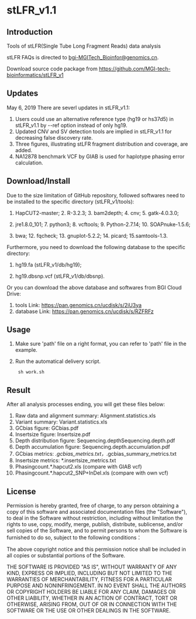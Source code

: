 # stLFR_v1.1

Introduction
-------
Tools of stLFR(Single Tube Long Fragment Reads) data analysis

stLFR FAQs is directed to bgi-MGITech_Bioinfor@genomics.cn.

Download source code package from https://github.com/MGI-tech-bioinformatics/stLFR_v1

Updates 
-------
May 6, 2019
There are severl updates in stLFR_v1.1:
1. Users could use an alternative reference type (hg19 or hs37d5) in stLFR_v1.1 by --ref option instead of only hg19.
2. Updated CNV and SV detection tools are implied in stLFR_v1.1 for decreasing false discovery rate.
3. Three figures, illustrating stLFR fragment distribution and coverage, are added.
4. NA12878 benchmark VCF by GIAB is used for haplotype phasing error calculation.

Download/Install
----------------
Due to the size limitation of GitHub repository, followed softwares need to be installed to the specific directory (stLFR_v1/tools):

1. HapCUT2-master; 2. R-3.2.3; 3. bam2depth; 4. cnv; 5. gatk-4.0.3.0;

6. jre1.8.0_101; 7. python3; 8. vcftools; 9. Python-2.7.14; 10. SOAPnuke-1.5.6; 

11. bwa; 12. fqcheck; 13. gnuplot-5.2.2; 14. picard; 15.samtools-1.3.

Furthermore, you need to download the following database to the specific directory:

1. hg19.fa (stLFR_v1/db/hg19);

2. hg19.dbsnp.vcf (stLFR_v1/db/dbsnp).

Or you can download the above database and softwares from BGI Cloud Drive:

1. tools Link: https://pan.genomics.cn/ucdisk/s/2iU3ya
2. database Link: https://pan.genomics.cn/ucdisk/s/RZFRFz

Usage
-------
1. Make sure 'path' file on a right format, you can refer to 'path' file in the example.

2. Run the automatical delivery script.

        sh work.sh

Result
-------
After all analysis processes ending, you will get these files below:

1. Raw data and alignment summary: Alignment.statistics.xls 
2. Variant summary: Variant.statistics.xls 
3. GCbias figure: GCbias.pdf 
4. Insertsize figure: Insertsize.pdf 
5. Depth distribution figure: Sequencing.depthSequencing.depth.pdf 
6. Depth accumulation figure: Sequencing.depth.accumulation.pdf          
7. GCbias metrics: *.gcbias_metrics.txt，*.gcbias_summary_metrics.txt
8. Insertsize metrics: *.insertsize_metrics.txt
9. Phasingcount.*.hapcut2.xls (compare with GIAB vcf)
10. Phasingcount.*.hapcut2_SNP+InDel.xls (compare with own vcf)



License
-------
Permission is hereby granted, free of charge, to any person obtaining a copy of this software and associated documentation files (the "Software"), to deal in the Software without restriction, including without limitation the rights to use, copy, modify, merge, publish, distribute, sublicense, and/or sell copies of the Software, and to permit persons to whom the Software is furnished to do so, subject to the following conditions： 
  
The above copyright notice and this permission notice shall be included in all copies or substantial portions of the Software.
  
THE SOFTWARE IS PROVIDED "AS IS", WITHOUT WARRANTY OF ANY KIND, EXPRESS OR IMPLIED, INCLUDING BUT NOT LIMITED TO THE WARRANTIES OF MERCHANTABILITY, FITNESS FOR A PARTICULAR PURPOSE AND NONINFRINGEMENT. IN NO EVENT SHALL THE AUTHORS OR COPYRIGHT HOLDERS BE LIABLE FOR ANY CLAIM, DAMAGES OR OTHER LIABILITY, WHETHER IN AN ACTION OF CONTRACT, TORT OR OTHERWISE, ARISING FROM, OUT OF OR IN CONNECTION WITH THE SOFTWARE OR THE USE OR OTHER DEALINGS IN THE SOFTWARE.
